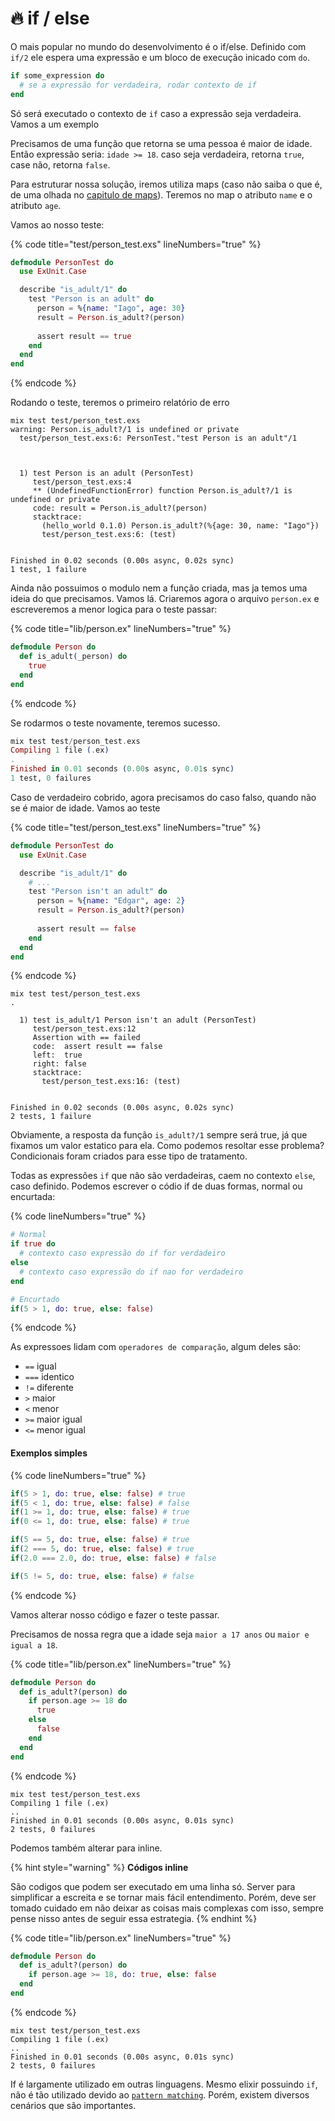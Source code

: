 # 🔥 if / else

O mais popular no mundo do desenvolvimento é o if/else. Definido com `if/2` ele espera uma expressão e um bloco de execução inicado com `do`.

```elixir
if some_expression do
  # se a expressão for verdadeira, rodar contexto de if
end
```

Só será executado o contexto de `if` caso a expressão seja verdadeira. Vamos a um exemplo

Precisamos de uma função que retorna se uma pessoa é maior de idade. Então expressão seria: `idade >= 18`. caso seja verdadeira, retorna `true`, case não, retorna `false`.

Para estruturar nossa solução, iremos utiliza maps (caso não saiba o que é, de uma olhada no [capitulo de maps](../map.md)). Teremos no map o atributo `name` e o atributo `age`.&#x20;

Vamos ao nosso teste:

{% code title="test/person_test.exs" lineNumbers="true" %}
```elixir
defmodule PersonTest do
  use ExUnit.Case

  describe "is_adult/1" do
    test "Person is an adult" do
      person = %{name: "Iago", age: 30}
      result = Person.is_adult?(person)
  
      assert result == true
    end
  end
end
```
{% endcode %}

Rodando o teste, teremos o primeiro relatório de erro

```shell
mix test test/person_test.exs
warning: Person.is_adult?/1 is undefined or private
  test/person_test.exs:6: PersonTest."test Person is an adult"/1



  1) test Person is an adult (PersonTest)
     test/person_test.exs:4
     ** (UndefinedFunctionError) function Person.is_adult?/1 is undefined or private
     code: result = Person.is_adult?(person)
     stacktrace:
       (hello_world 0.1.0) Person.is_adult?(%{age: 30, name: "Iago"})
       test/person_test.exs:6: (test)


Finished in 0.02 seconds (0.00s async, 0.02s sync)
1 test, 1 failure
```

Ainda não possuimos o modulo nem a função criada, mas ja temos uma ideia do que precisamos. Vamos lá. Criaremos agora o arquivo `person.ex` e escreveremos a menor logica para o teste passar:

{% code title="lib/person.ex" lineNumbers="true" %}
```elixir
defmodule Person do
  def is_adult(_person) do
    true
  end
end
```
{% endcode %}

Se rodarmos o teste novamente, teremos sucesso.

```elixir
mix test test/person_test.exs
Compiling 1 file (.ex)
.
Finished in 0.01 seconds (0.00s async, 0.01s sync)
1 test, 0 failures
```

Caso de verdadeiro cobrido, agora precisamos do caso falso, quando não se é maior de idade. Vamos ao teste

{% code title="test/person_test.exs" lineNumbers="true" %}
```elixir
defmodule PersonTest do
  use ExUnit.Case

  describe "is_adult/1" do
    # ...
    test "Person isn't an adult" do
      person = %{name: "Edgar", age: 2}
      result = Person.is_adult?(person)
  
      assert result == false
    end
  end
end
```
{% endcode %}

```shell
mix test test/person_test.exs
.

  1) test is_adult/1 Person isn't an adult (PersonTest)
     test/person_test.exs:12
     Assertion with == failed
     code:  assert result == false
     left:  true
     right: false
     stacktrace:
       test/person_test.exs:16: (test)


Finished in 0.02 seconds (0.00s async, 0.02s sync)
2 tests, 1 failure
```

Obviamente, a resposta da função `is_adult?/1` sempre será true, já que fixamos um valor estatico para ela. Como podemos resoltar esse problema? Condicionais foram criados para esse tipo de tratamento.&#x20;

Todas as expressões `if` que não são verdadeiras, caem no contexto `else`, caso definido. Podemos escrever o códio if de duas formas, normal ou encurtada:

{% code lineNumbers="true" %}
```elixir
# Normal
if true do
  # contexto caso expressão do if for verdadeiro
else
  # contexto caso expressão do if nao for verdadeiro
end

# Encurtado
if(5 > 1, do: true, else: false)
```
{% endcode %}

As expressoes lidam com `operadores de comparação`, algum deles são:

* `==` igual
* `===` identico
* `!=` diferente
* `>` maior
* `<` menor
* `>=` maior igual
* `<=` menor igual

#### Exemplos simples

{% code lineNumbers="true" %}
```elixir
if(5 > 1, do: true, else: false) # true
if(5 < 1, do: true, else: false) # false
if(1 >= 1, do: true, else: false) # true
if(0 <= 1, do: true, else: false) # true

if(5 == 5, do: true, else: false) # true
if(2 === 5, do: true, else: false) # true
if(2.0 === 2.0, do: true, else: false) # false

if(5 != 5, do: true, else: false) # false
```
{% endcode %}

Vamos alterar nosso código e fazer o teste passar.

Precisamos de nossa regra que a idade seja `maior a 17 anos` ou `maior e igual a 18`.&#x20;

{% code title="lib/person.ex" lineNumbers="true" %}
```elixir
defmodule Person do
  def is_adult?(person) do
    if person.age >= 18 do
      true
    else
      false
    end
  end
end
```
{% endcode %}

```shell
mix test test/person_test.exs
Compiling 1 file (.ex)
..
Finished in 0.01 seconds (0.00s async, 0.01s sync)
2 tests, 0 failures
```

Podemos também alterar para inline.&#x20;

{% hint style="warning" %}
**Códigos inline**

São codigos que podem ser executado em uma linha só. Server para simplificar a escreita e se tornar mais fácil entendimento. Porém, deve ser tomado cuidado em não deixar as coisas mais complexas com isso, sempre pense nisso antes de seguir essa estrategia.
{% endhint %}

{% code title="lib/person.ex" lineNumbers="true" %}
```elixir
defmodule Person do
  def is_adult?(person) do
    if person.age >= 18, do: true, else: false
  end
end
```
{% endcode %}

```shell
mix test test/person_test.exs
Compiling 1 file (.ex)
..
Finished in 0.01 seconds (0.00s async, 0.01s sync)
2 tests, 0 failures
```

If é largamente utilizado em outras linguagens. Mesmo elixir possuindo `if`, não é tão utilizado devido ao [`pattern matching`](../pattern-matching.md). Porém, existem diversos cenários que são importantes.
